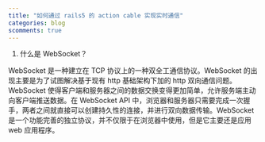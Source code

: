 ```yaml
---
title: "如何通过 rails5 的 action cable 实现实时通信"
categories: blog
scomments: true
---
```


1. 什么是 WebSocket？

WebSocket 是一种建立在 TCP 协议上的一种双全工通信协议。WebSocket 的出现主要是为了试图解决基于现有 http 基础架构下加的 http 双向通信问题。WebSocket 使得客户端和服务器之间的数据交换变得更加简单，允许服务端主动向客户端推送数据。在 WebSocket API 中，浏览器和服务器只需要完成一次握手，两者之间就直接可以创建持久性的连接，并进行双向数据传输。WebSocket 是一个功能完善的独立协议，并不仅限于在浏览器中使用，但是它主要还是应用 web 应用程序。


